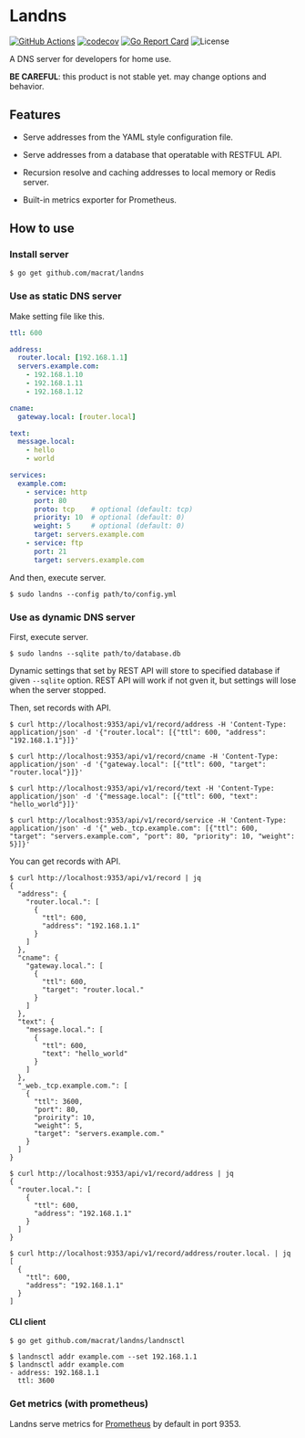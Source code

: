 Landns
======

[![GitHub Actions](https://github.com/macrat/landns/workflows/Test%20and%20Build/badge.svg)](https://github.com/macrat/landns/actions)
[![codecov](https://codecov.io/gh/macrat/landns/branch/master/graph/badge.svg)](https://codecov.io/gh/macrat/landns)
[![Go Report Card](https://goreportcard.com/badge/github.com/macrat/landns)](https://goreportcard.com/report/github.com/macrat/landns)
![License](https://img.shields.io/github/license/macrat/landns)

A DNS server for developers for home use.

**BE CAREFUL**: this product is not stable yet. may change options and behavior.


## Features

- Serve addresses from the YAML style configuration file.

- Serve addresses from a database that operatable with RESTFUL API.

- Recursion resolve and caching addresses to local memory or Redis server.

- Built-in metrics exporter for Prometheus.


## How to use

### Install server

``` shell
$ go get github.com/macrat/landns
```

### Use as static DNS server

Make setting file like this.

``` yaml
ttl: 600

address:
  router.local: [192.168.1.1]
  servers.example.com:
    - 192.168.1.10
    - 192.168.1.11
    - 192.168.1.12

cname:
  gateway.local: [router.local]

text:
  message.local:
    - hello
    - world

services:
  example.com:
    - service: http
      port: 80
      proto: tcp    # optional (default: tcp)
      priority: 10  # optional (default: 0)
      weight: 5     # optional (default: 0)
      target: servers.example.com
    - service: ftp
      port: 21
      target: servers.example.com
```

And then, execute server.

``` shell
$ sudo landns --config path/to/config.yml
```

### Use as dynamic DNS server

First, execute server.

``` shell
$ sudo landns --sqlite path/to/database.db
```

Dynamic settings that set by REST API will store to specified database if given `--sqlite` option.
REST API will work if not gven it, but settings will lose when the server stopped.

Then, set records with API.

``` shell
$ curl http://localhost:9353/api/v1/record/address -H 'Content-Type: application/json' -d '{"router.local": [{"ttl": 600, "address": "192.168.1.1"}]}'

$ curl http://localhost:9353/api/v1/record/cname -H 'Content-Type: application/json' -d '{"gateway.local": [{"ttl": 600, "target": "router.local"}]}'

$ curl http://localhost:9353/api/v1/record/text -H 'Content-Type: application/json' -d '{"message.local": [{"ttl": 600, "text": "hello_world"}]}'

$ curl http://localhost:9353/api/v1/record/service -H 'Content-Type: application/json' -d '{"_web._tcp.example.com": [{"ttl": 600, "target": "servers.example.com", "port": 80, "priority": 10, "weight": 5}]}'
```

You can get records with API.

``` shell
$ curl http://localhost:9353/api/v1/record | jq
{
  "address": {
    "router.local.": [
      {
        "ttl": 600,
        "address": "192.168.1.1"
      }
    ]
  },
  "cname": {
    "gateway.local.": [
      {
        "ttl": 600,
        "target": "router.local."
      }
    ]
  },
  "text": {
    "message.local.": [
      {
        "ttl": 600,
        "text": "hello_world"
      }
    ]
  },
  "_web._tcp.example.com.": [
    {
      "ttl": 3600,
      "port": 80,
      "proirity": 10,
      "weight": 5,
      "target": "servers.example.com."
    }
  ]
}

$ curl http://localhost:9353/api/v1/record/address | jq
{
  "router.local.": [
    {
      "ttl": 600,
      "address": "192.168.1.1"
    }
  ]
}

$ curl http://localhost:9353/api/v1/record/address/router.local. | jq
[
  {
    "ttl": 600,
    "address": "192.168.1.1"
  }
]
```

#### CLI client

``` shell
$ go get github.com/macrat/landns/landnsctl

$ landnsctl addr example.com --set 192.168.1.1
$ landnsctl addr example.com
- address: 192.168.1.1
  ttl: 3600
```

### Get metrics (with prometheus)

Landns serve metrics for [Prometheus](https://prometheus.io) by default in port 9353.

